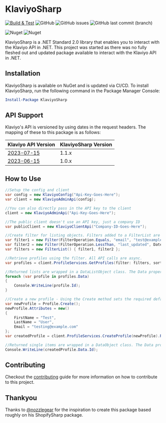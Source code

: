 # KlaviyoSharp

[![Build & Test](https://github.com/zac-schutt/KlaviyoSharp/actions/workflows/test.yml/badge.svg?branch=main)](https://github.com/zac-schutt/KlaviyoSharp/actions/workflows/test.yml)
![GitHub](https://img.shields.io/github/license/zac-schutt/KlaviyoSharp)
![GitHub issues](https://img.shields.io/github/issues/zac-schutt/KlaviyoSharp)
![GitHub last commit (branch)](https://img.shields.io/github/last-commit/zac-schutt/KlaviyoSharp/main)

![Nuget](https://img.shields.io/nuget/v/KlaviyoSharp)
![Nuget](https://img.shields.io/nuget/dt/KlaviyoSharp)

KlaviyoSharp is a .NET Standard 2.0 library that enables you to interact with the Klaviyo API in .NET. This project was started as there was no fully fleshed out and updated package available to interact with the Klaviyo API in .NET.

## Installation

KlaviyoSharp is available on NuGet and is updated via CI/CD. To install KlaviyoSharp, run the following command in the Package Manager Console:

```powershell
Install-Package KlaviyoSharp
```

## API Support

Klaviyo's API is versioned by using dates in the request headers. The mapping of these to this package is as follows:

| Klaviyo API Version                                                                 | KlaviyoSharp Version |
| ----------------------------------------------------------------------------------- | -------------------- |
| [2023-07-15](https://developers.klaviyo.com/en/v2023-06-15/reference/api_overview)  | 1.1.x                |
| [2023-06-15](https://developers.klaviyo.com/en/v2023-06-15/reference/api_overview)  | 1.0.x                |

## How to Use

```csharp
//Setup the config and client
var config = new KlaviyoConfig("Api-Key-Goes-Here");
var client = new KlaviyoAdminApi(config);

//You can also directly pass in the API key to the client
client = new KlaviyoAdminApi("Api-Key-Goes-Here");

//The public client doesn't use an API key, just a company ID
var publicClient = new KlaviyoClientApi("Company-ID-Goes-Here");

//Create filter for listing objects. Filters added to a FilterList are ANDed together.
var filter1 = new Filter(FilterOperation.Equals, "email", "test@example.com");
var filter2 = new Filter(FilterOperation.LessThan, "last_updated", DateOnly.Parse("2021-01-01"));
var filters = new FilterList() { filter1, filter2 };

//Retrieve profiles using the filter. All API calls are async.
var profiles = client.ProfileServices.GetProfiles(filter: filters, sort: "last_updated").Result;

//Returned lists are wrapped in a DataListObject class. The Data property contains the list of objects.
foreach (var profile in profiles.Data)
{
    Console.WriteLine(profile.Id);
}

//Create a new profile - Using the Create method sets the required default properties.
var newProfile = Profile.Create();
newProfile.Attributes = new()
{
    FirstName = "Test",
    LastName = "User",
    Email = "testing@example.com"
};
var createdProfile = client.ProfileServices.CreateProfile(newProfile).Result;

//Returned single items are wrapped in a DataObject class. The Data property contains the object.
Console.WriteLine(createdProfile.Data.Id);
```

## Contributing

Checkout the [contributing](CONTRIBUTING.md) guide for more information on how to contribute to this project.

## Thankyou

Thanks to [@nozzlegear](https://github.com/nozzlegear) for the inspiration to create this package based roughly on his ShopifySharp package.
